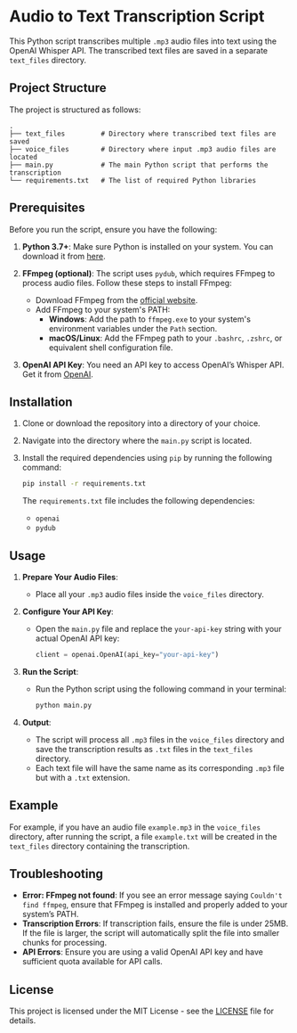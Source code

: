 # Audio to Text Transcription Script

This Python script transcribes multiple `.mp3` audio files into text using the OpenAI Whisper API. The transcribed text files are saved in a separate `text_files` directory.

## Project Structure

The project is structured as follows:

```
.
├── text_files         # Directory where transcribed text files are saved
├── voice_files        # Directory where input .mp3 audio files are located
├── main.py            # The main Python script that performs the transcription
└── requirements.txt   # The list of required Python libraries
```

## Prerequisites

Before you run the script, ensure you have the following:

1. **Python 3.7+**: Make sure Python is installed on your system. You can download it from [here](https://www.python.org/downloads/).
2. **FFmpeg (optional)**: The script uses `pydub`, which requires FFmpeg to process audio files. Follow these steps to install FFmpeg:

   - Download FFmpeg from the [official website](https://ffmpeg.org/download.html).
   - Add FFmpeg to your system's PATH:
     - **Windows**: Add the path to `ffmpeg.exe` to your system's environment variables under the `Path` section.
     - **macOS/Linux**: Add the FFmpeg path to your `.bashrc`, `.zshrc`, or equivalent shell configuration file.
3. **OpenAI API Key**: You need an API key to access OpenAI’s Whisper API. Get it from [OpenAI](https://platform.openai.com/).

## Installation

1. Clone or download the repository into a directory of your choice.
2. Navigate into the directory where the `main.py` script is located.
3. Install the required dependencies using `pip` by running the following command:

   ```bash
   pip install -r requirements.txt
   ```

   The `requirements.txt` file includes the following dependencies:

   - `openai`
   - `pydub`

## Usage

1. **Prepare Your Audio Files**:

   - Place all your `.mp3` audio files inside the `voice_files` directory.
2. **Configure Your API Key**:

   - Open the `main.py` file and replace the `your-api-key` string with your actual OpenAI API key:

     ```python
     client = openai.OpenAI(api_key="your-api-key")
     ```
3. **Run the Script**:

   - Run the Python script using the following command in your terminal:

     ```bash
     python main.py
     ```
4. **Output**:

   - The script will process all `.mp3` files in the `voice_files` directory and save the transcription results as `.txt` files in the `text_files` directory.
   - Each text file will have the same name as its corresponding `.mp3` file but with a `.txt` extension.

## Example

For example, if you have an audio file `example.mp3` in the `voice_files` directory, after running the script, a file `example.txt` will be created in the `text_files` directory containing the transcription.

## Troubleshooting

- **Error: FFmpeg not found**: If you see an error message saying `Couldn't find ffmpeg`, ensure that FFmpeg is installed and properly added to your system’s PATH.
- **Transcription Errors**: If transcription fails, ensure the file is under 25MB. If the file is larger, the script will automatically split the file into smaller chunks for processing.
- **API Errors**: Ensure you are using a valid OpenAI API key and have sufficient quota available for API calls.

## License

This project is licensed under the MIT License - see the [LICENSE](LICENSE) file for details.
